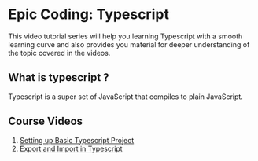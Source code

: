 # Epic Coding: Typescript #

This video tutorial series will help you learning Typescript with a smooth learning curve and also provides you material for deeper understanding of the topic covered in the videos.

## What is typescript ?
Typescript is a super set of JavaScript that compiles to plain JavaScript.

## Course Videos ##
1. [Setting up Basic Typescript Project](https://youtu.be/WmeiroTUQyo "Setting up Basic Typescript Project")
1. [Export and Import in Typescript](https://youtu.be/5XSPTK7zj8U "Export and Import in Typescript")